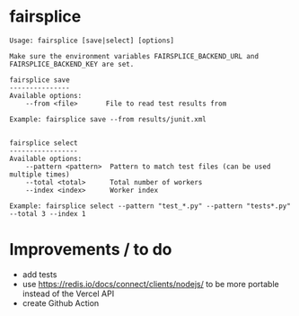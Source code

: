 # fairsplice

```
Usage: fairsplice [save|select] [options]

Make sure the environment variables FAIRSPLICE_BACKEND_URL and FAIRSPLICE_BACKEND_KEY are set.

fairsplice save
---------------
Available options:
    --from <file>       File to read test results from

Example: fairsplice save --from results/junit.xml


fairsplice select
-----------------
Available options:
    --pattern <pattern>  Pattern to match test files (can be used multiple times)
    --total <total>      Total number of workers
    --index <index>      Worker index

Example: fairsplice select --pattern "test_*.py" --pattern "tests*.py" --total 3 --index 1
```


# Improvements / to do

- add tests
- use https://redis.io/docs/connect/clients/nodejs/ to be more portable instead of the Vercel API
- create Github Action